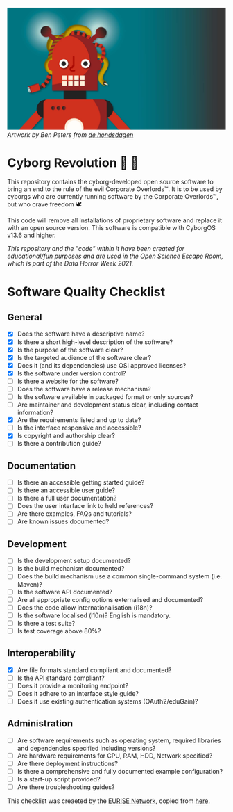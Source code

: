![cyborg](/images/2021_vu-data-horror-week_cyborg.jpg)
*Artwork by Ben Peters from [de hondsdagen](https://dehondsdagen.nl/)*

# Cyborg Revolution :robot: :robot:
This repository contains the cyborg-developed open source software to bring an end to the rule of the evil Corporate Overlords&trade;.
It is to be used by cyborgs who are currently running software by the Corporate Overlords&trade;, but who crave freedom :dove:

This code will remove all installations of proprietary software and replace it with an open source version. This software is compatible with CyborgOS v13.6 and higher.

*This repository and the "code" within it have been created for educational/fun purposes and are used in the Open Science Escape Room, which is part of the Data Horror Week 2021.*



Software Quality Checklist
==========================

General
-------

-  [x] Does the software have a descriptive name?
-  [x] Is there a short high-level description of the software?
-  [x] Is the purpose of the software clear?
-  [x] Is the targeted audience of the software clear?
-  [x] Does it (and its dependencies) use OSI approved licenses?
-  [x] Is the software under version control?
-  [ ] Is there a website for the software?
-  [ ] Does the software have a release mechanism?
-  [ ] Is the software available in packaged format or only sources?
-  [ ] Are maintainer and development status clear, including contact information?
-  [x] Are the requirements listed and up to date?
-  [ ] Is the interface responsive and accessible?
-  [x] Is copyright and authorship clear?
-  [ ] Is there a contribution guide?

Documentation
-------------

-  [ ] Is there an accessible getting started guide?
-  [ ] Is there an accessible user guide?
-  [ ] Is there a full user documentation?
-  [ ] Does the user interface link to held references?
-  [ ] Are there examples, FAQs and tutorials?
-  [ ] Are known issues documented?

Development
-----------

-  [ ] Is the development setup documented?
-  [ ] Is the build mechanism documented?
-  [ ] Does the build mechanism use a common single-command system (i.e. Maven)?
-  [ ] Is the software API documented?
-  [ ] Are all appropriate config options externalised and documented?
-  [ ] Does the code allow internationalisation (i18n)?
-  [ ] Is the software localised (l10n)? English is mandatory.
-  [ ] Is there a test suite?
-  [ ] Is test coverage above 80%?

Interoperability
----------------

-  [x] Are file formats standard compliant and documented?
-  [ ] Is the API standard compliant?
-  [ ] Does it provide a monitoring endpoint?
-  [ ] Does it adhere to an interface style guide?
-  [ ] Does it use existing authentication systems (OAuth2/eduGain)?

Administration
--------------

-  [ ] Are software requirements such as operating system, required libraries and dependencies specified including versions?
-  [ ] Are hardware requirements for CPU, RAM, HDD, Network specified?
-  [ ] Are there deployment instructions?
-  [ ] Is there a comprehensive and fully documented example configuration?
-  [ ] Is a start-up script provided?
-  [ ] Are there troubleshooting guides?

This checklist was creaeted by the [EURISE Network](https://eurise-network.github.io/), copied from [here](https://github.com/eurise-network/technical-reference/tree/master/quality).
